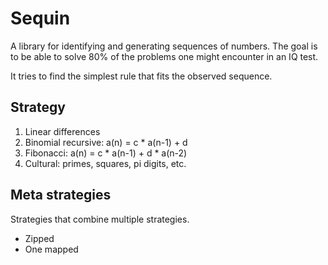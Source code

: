 # Sequin

A library for identifying and generating sequences of numbers. The goal is to be able to solve 80% of the problems one might encounter in an IQ test.

It tries to find the simplest rule that fits the observed sequence.

## Strategy

1. Linear differences
2. Binomial recursive: a(n) = c * a(n-1) + d
3. Fibonacci: a(n) = c * a(n-1) + d * a(n-2)
4. Cultural: primes, squares, pi digits, etc.

## Meta strategies

Strategies that combine multiple strategies.

- Zipped
- One mapped


